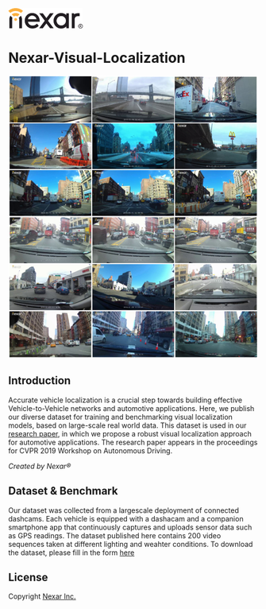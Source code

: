 
<img src=images/nexar_logo.png width=150/>

# Nexar-Visual-Localization

![triplets](images/triplets.png)

## Introduction

Accurate vehicle localization is a crucial step towards building effective Vehicle-to-Vehicle networks and automotive applications. Here, we publish our diverse dataset for training and benchmarking visual localization models, based on large-scale real world data. This dataset is used in our [research paper](https://arxiv.org/abs/1905.0000), in which we propose a robust visual localization approach for automotive applications. The research paper appears in the proceedings for CVPR 2019 Workshop on Autonomous Driving. 

_Created by Nexar&reg;_

## Dataset & Benchmark
Our dataset was collected from a largescale deployment of connected dashcams. Each vehicle is equipped with a dashacam and a companion smartphone app that continuously captures and uploads sensor data such as GPS readings. The dataset published here contains 200 video sequences taken at different lighting and weahter conditions. 
To download the dataset, please fill in the form [here](https://docs.google.com/forms/d/1IcdL3AH4UMuiXnLNHN414IfQJNJZlZxbHnr2BmxJ2lE)

<!--
## Citation
If you wish to use our dataset, please use the following bibtex for citation:

	@InProceedings{...,
	  author = {...},
	  title = {Accurate Visual Localization for Automotive Applications},
	  booktitle = {The IEEE Conference on Computer Vision and Pattern Recognition (CVPR)},
	  month = {June},
	  year = {2019}
	}
-->
## License
Copyright [Nexar Inc.](https://getnexar.com/)
